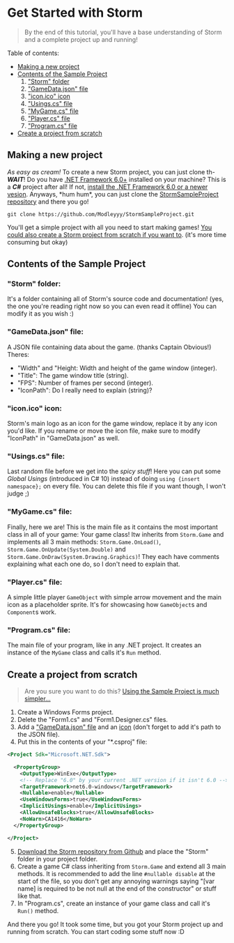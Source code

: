 # Get Started with Storm
> By the end of this tutorial, you'll have a base understanding of Storm and a complete project up and running!

Table of contents:
- [Making a new project](#making-a-new-project)
- [Contents of the Sample Project](#contents-of-the-sample-project)
  1. ["Storm" folder](#storm-folder)
	2. ["GameData.json" file](#gamedatajson-file)
	3. ["icon.ico" icon](#iconico-icon)
	4. ["Usings.cs" file](#usingscs-file)
	5. ["MyGame.cs" file](#mygamecs-file)
	6. ["Player.cs" file](#playercs-file)
  7. ["Program.cs" file](#programcs-file)
- [Create a project from scratch](#create-a-project-from-scratch)

## Making a new project
*As easy as cream!* To create a new Storm project, you can just clone th- ***WAIT***! Do you have [.NET Framework 6.0+](https://dotnet.microsoft.com) installed on your machine? This is a ***C#*** project after all! If not, [install the .NET Framework 6.0 or a newer vesion](https://dotnet.microsoft.com/download). Anyways, \*hum hum\*, you can just clone the [StormSampleProject repository](https://github.com/Modleyyy/StormSampleProject) and there you go!
```console
git clone https://github.com/Modleyyy/StormSampleProject.git
```
You'll get a simple project with all you need to start making games! [You could also create a Storm project from scratch if you want to](#create-a-project-from-scratch). (it's more time consuming but okay)


## Contents of the Sample Project
### "Storm" folder:
It's a folder containing all of Storm's source code and documentation! (yes, the one you're reading right now so you can even read it offline) You can modify it as you wish :)
### "GameData.json" file:
A JSON file containing data about the game. (thanks Captain Obvious!) Theres:
- "Width" and "Height: Width and height of the game window (integer).
- "Title": The game window title (string).
- "FPS": Number of frames per second (integer).
- "IconPath": Do I really need to explain (string)?
### "icon.ico" icon:
Storm's main logo as an icon for the game window, replace it by any icon you'd like. If you rename or move the icon file, make sure to modify "IconPath" in "GameData.json" as well.
### "Usings.cs" file:
Last random file before we get into the *spicy stuff*! Here you can put some *Global Usings* (introduced in C# 10) instead of doing `using {insert namespace};` on every file. You can delete this file if you want though, I won't judge ;)
### "MyGame.cs" file:
Finally, here we are! This is the main file as it contains the most important class in all of your game: Your game class! Itw inherits from `Storm.Game` and implements all 3 main methods: `Storm.Game.OnLoad()`, `Storm.Game.OnUpdate(System.Double)` and `Storm.Game.OnDraw(System.Drawing.Graphics)`! They each have comments explaining what each one do, so I don't need to explain that.
### "Player.cs" file:
A simple little player `GameObject` with simple arrow movement and the main icon as a placeholder sprite. It's for showcasing how `GameObject`s and `Component`s work.
### "Program.cs" file:
The main file of your program, like in any .NET project. It creates an instance of the `MyGame` class and calls it's `Run` method.


## Create a project from scratch
> Are you sure you want to do this? [Using the Sample Project is much simpler...](#making-a-new-project)
1. Create a Windows Forms project.
2. Delete the "Form1.cs" and "Form1.Designer.cs" files.
3. Add a ["GameData.json" file](#gamedatajson-file) and an [icon](#iconico-icon) (don't forget to add it's path to the JSON file).
4. Put this in the contents of your "\*.csproj" file:
```xml
<Project Sdk="Microsoft.NET.Sdk">

  <PropertyGroup>
    <OutputType>WinExe</OutputType>
    <!-- Replace "6.0" by your current .NET version if it isn't 6.0 -->
    <TargetFramework>net6.0-windows</TargetFramework>
    <Nullable>enable</Nullable>
    <UseWindowsForms>true</UseWindowsForms>
    <ImplicitUsings>enable</ImplicitUsings>
    <AllowUnsafeBlocks>true</AllowUnsafeBlocks>
    <NoWarn>CA1416</NoWarn>
  </PropertyGroup>

</Project>
```
5. [Download the Storm repository from Github](https://github.com/Modleyyy/Storm) and place the "Storm" folder in your project folder.
6. Create a game C# class inheriting from `Storm.Game` and extend all 3 main methods. It is recommended to add the line `#nullable disable` at the start of the file, so you don't get any annoying warnings saying "[var name] is required to be not null at the end of the constructor" or stuff like that.
7. In "Program.cs", create an instance of your game class and call it's `Run()` method.

And there you go! It took some time, but you got your Storm project up and running from scratch. You can start coding some stuff now :D
